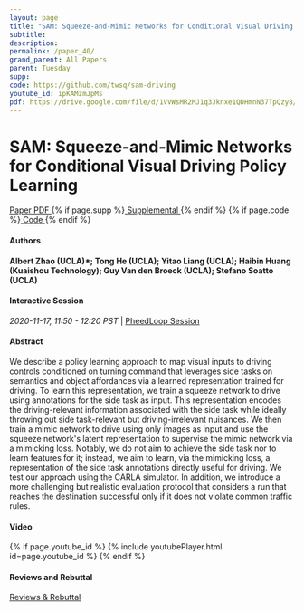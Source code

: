 ```yaml
---
layout: page
title: "SAM: Squeeze-and-Mimic Networks for Conditional Visual Driving Policy Learning"
subtitle: 
description:
permalink: /paper_40/
grand_parent: All Papers
parent: Tuesday
supp: 
code: https://github.com/twsq/sam-driving
youtube_id: ipKAMzmJpMs
pdf: https://drive.google.com/file/d/1VVWsMR2MJ1q3Jknxe1QDHmnN37TpQzy8/view
---
```


# SAM: Squeeze-and-Mimic Networks for Conditional Visual Driving Policy Learning

<a href="https://drive.google.com/file/d/1VVWsMR2MJ1q3Jknxe1QDHmnN37TpQzy8/view" target="_blank" rel="noopener noreferrer" class="btn btn-blue"><i class="fa fa-file-text-o" aria-hidden="true"></i> Paper PDF </a> {% if page.supp %}<a href="" target="_blank" rel="noopener noreferrer" class="btn btn-green"><i class="fa fa-file-text-o" aria-hidden="true"></i> Supplemental </a>{% endif %} {% if page.code %}<a href="https://github.com/twsq/sam-driving" target="_blank" rel="noopener noreferrer" class="btn"><i class="fa fa-github" aria-hidden="true"></i> Code </a>{% endif %} 

#### Authors
**Albert Zhao (UCLA)*; Tong He (UCLA); Yitao Liang (UCLA); Haibin Huang (Kuaishou Technology); Guy Van den Broeck (UCLA); Stefano Soatto (UCLA)**

#### Interactive Session
<em>2020-11-17, 11:50 - 12:20 PST </em> | <a href="https://pheedloop.com/corl2020/virtual/?page=sessions&section=SESXLK0OM38963MVE" target="_blank" rel="noopener noreferrer"> PheedLoop Session <i class="fa fa-external-link" aria-hidden="true"></i> </a> 

#### Abstract
We describe a policy learning approach to map visual inputs to driving controls conditioned on turning command that leverages side tasks on semantics and object affordances via a learned representation trained for driving. To learn this representation, we train a squeeze network to drive using annotations for the side task as input. This representation encodes the driving-relevant information associated with the side task while ideally throwing out side task-relevant but driving-irrelevant nuisances. We then train a mimic network to drive using only images as input and use the squeeze network's latent representation to supervise the mimic network via a mimicking loss. Notably, we do not aim to achieve the side task nor to learn features for it; instead, we aim to learn, via the mimicking loss, a representation of the side task annotations directly useful for driving. We test our approach using the CARLA simulator. In addition, we introduce a more challenging but realistic evaluation protocol that considers a run that reaches the destination successful only if it does not violate common traffic rules.

#### Video
{% if page.youtube_id %}
{% include youtubePlayer.html id=page.youtube_id %}
{% endif %}

#### Reviews and Rebuttal
<a href="https://drive.google.com/file/d/1lrStoIW3_cJ8vaKRfB0T14f_kb_y695d/view" target="_blank" rel="noopener noreferrer" class="btn btn-purple"><i class="fa fa-pencil-square-o" aria-hidden="true"></i> Reviews & Rebuttal </a>


